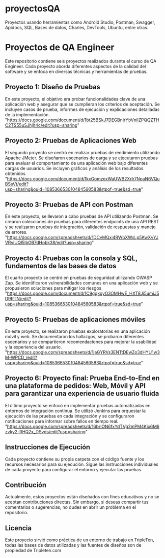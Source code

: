 # proyectosQA
Proyectos usando herramientas como Android Studio, Postman, Swagger, Apidocs, SQL, Bases de datos, Charles, DevTools, Ubuntu, entre otras.
# Proyectos de QA Engineer

Este repositorio contiene seis proyectos realizados durante el curso de QA Engineer. Cada proyecto aborda diferentes aspectos de la calidad del software y se enfoca en diversas técnicas y herramientas de pruebas.

## Proyecto 1: Diseño de Pruebas 

En este proyecto, el objetivo era probar funcionalidades clave de una aplicación web y asegurar que se cumplieran los criterios de aceptación. Se incluyen casos de prueba, informes de ejecución y explicaciones detalladas de la implementación.
"https://docs.google.com/document/d/1bt25BSkJ7DEGBnIrYbVniIZPQQZTHC2TS55uSJhjh4c/edit?usp=sharing"

## Proyecto 2: Pruebas de Aplicaciones Web

El segundo proyecto se centró en realizar pruebas de rendimiento utilizando Apache JMeter. Se diseñaron escenarios de carga y se ejecutaron pruebas para evaluar el comportamiento de una aplicación web bajo diferentes cargas de usuarios. Se incluyen gráficos y análisis de los resultados obtenidos.
"https://docs.google.com/document/d/1kxGomzexWaUWB2Xrlr7NpaN6VQuBSsVt/edit?usp=sharing&ouid=108536653010484560583&rtpof=true&sd=true"

## Proyecto 3: Pruebas de API con Postman

En este proyecto, se llevaron a cabo pruebas de API utilizando Postman. Se crearon colecciones de pruebas para diferentes endpoints de una API REST y se realizaron pruebas de integración, validación de respuestas y manejo de errores. "https://docs.google.com/spreadsheets/d/1DCvMQxi4RWbXWsLp5KwXvYJVRviUQl5lbOB7dHobk38/edit?usp=sharing"

## Proyecto 4: Pruebas con la consola y SQL, fundamentos de las bases de datos

El cuarto proyecto se centró en pruebas de seguridad utilizando OWASP Zap. Se identificaron vulnerabilidades comunes en una aplicación web y se propusieron soluciones para mitigar los riesgos. "https://docs.google.com/document/d/1C9gqkgyO3OMHwE_HXT8Jj5umiJ5D9RTN/edit?usp=sharing&ouid=108536653010484560583&rtpof=true&sd=true"

## Proyecto 5: Pruebas de aplicaciones móviles

En este proyecto, se realizaron pruebas exploratorias en una aplicación móvil y web. Se documentaron los hallazgos, se probaron diferentes escenarios y se compartieron recomendaciones para mejorar la usabilidad y la experiencia del usuario. "https://docs.google.com/spreadsheets/d/1jaGYRVs3ENTtDEwZo3dHYU1w3M-WPCD_/edit?usp=sharing&ouid=108536653010484560583&rtpof=true&sd=true"

## Proyecto 6: Proyecto final: Prueba End-to-End en una plataforma de pedidos: Web, Móvil y API para garantizar una experiencia de usuario fluida

El último proyecto se enfocó en implementar pruebas automatizadas en entornos de integración continua. Se utilizó Jenkins para orquestar la ejecución de las pruebas en cada integración y se configuraron notificaciones para informar sobre fallos en tiempo real. "https://docs.google.com/spreadsheets/d/16brION6fxYdTVg2mPM4Kix6M9zvky2-fIHQ2x_DSvds/edit?usp=sharing"

## Instrucciones de Ejecución

Cada proyecto contiene su propia carpeta con el código fuente y los recursos necesarios para su ejecución. Sigue las instrucciones individuales de cada proyecto para configurar el entorno y ejecutar las pruebas.

## Contribución

Actualmente, estos proyectos están diseñados con fines educativos y no se aceptan contribuciones directas. Sin embargo, si deseas compartir tus comentarios o sugerencias, no dudes en abrir un problema en el repositorio.

## Licencia

Este proyecto sirvió como práctica de un entorno de trabajo en TripleTen, todas las bases de datos utilizadas y las fuentes de diseños son de propiedad de Tripleten.com


